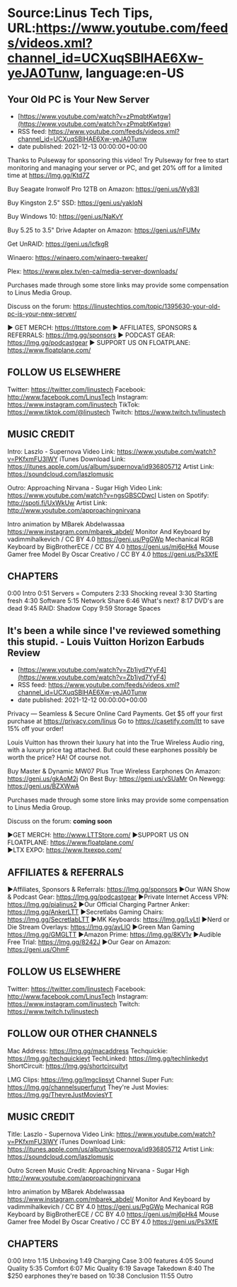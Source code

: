 # Source:Linus Tech Tips, URL:https://www.youtube.com/feeds/videos.xml?channel_id=UCXuqSBlHAE6Xw-yeJA0Tunw, language:en-US

## Your Old PC is Your New Server
 - [https://www.youtube.com/watch?v=zPmqbtKwtgw](https://www.youtube.com/watch?v=zPmqbtKwtgw)
 - RSS feed: https://www.youtube.com/feeds/videos.xml?channel_id=UCXuqSBlHAE6Xw-yeJA0Tunw
 - date published: 2021-12-13 00:00:00+00:00

Thanks to Pulseway for sponsoring this video! Try Pulseway for free to start monitoring and managing your server or PC, and get 20% off for a limited time at https://lmg.gg/Ktd7Z


Buy Seagate Ironwolf Pro 12TB on Amazon: https://geni.us/Wy83I

Buy Kingston 2.5" SSD: https://geni.us/yaklqN

Buy Windows 10: https://geni.us/NaKvY

Buy 5.25 to 3.5" Drive Adapter  on Amazon: https://geni.us/nFUMv

Get UnRAID: https://geni.us/lcfkgR

Winaero: https://winaero.com/winaero-tweaker/

Plex: https://www.plex.tv/en-ca/media-server-downloads/

Purchases made through some store links may provide some compensation to Linus Media Group.

Discuss on the forum: https://linustechtips.com/topic/1395630-your-old-pc-is-your-new-server/

► GET MERCH: https://lttstore.com
► AFFILIATES, SPONSORS & REFERRALS: https://lmg.gg/sponsors
► PODCAST GEAR: https://lmg.gg/podcastgear
► SUPPORT US ON FLOATPLANE: https://www.floatplane.com/

FOLLOW US ELSEWHERE
---------------------------------------------------  
Twitter: https://twitter.com/linustech
Facebook: http://www.facebook.com/LinusTech
Instagram: https://www.instagram.com/linustech
TikTok: https://www.tiktok.com/@linustech
Twitch: https://www.twitch.tv/linustech

MUSIC CREDIT
---------------------------------------------------
Intro: Laszlo - Supernova
Video Link: https://www.youtube.com/watch?v=PKfxmFU3lWY
iTunes Download Link: https://itunes.apple.com/us/album/supernova/id936805712
Artist Link: https://soundcloud.com/laszlomusic

Outro: Approaching Nirvana - Sugar High
Video Link: https://www.youtube.com/watch?v=ngsGBSCDwcI
Listen on Spotify: http://spoti.fi/UxWkUw
Artist Link: http://www.youtube.com/approachingnirvana

Intro animation by MBarek Abdelwassaa https://www.instagram.com/mbarek_abdel/
Monitor And Keyboard by vadimmihalkevich / CC BY 4.0  https://geni.us/PgGWp
Mechanical RGB Keyboard by BigBrotherECE / CC BY 4.0 https://geni.us/mj6pHk4
Mouse Gamer free Model By Oscar Creativo / CC BY 4.0 https://geni.us/Ps3XfE

CHAPTERS
---------------------------------------------------  
0:00 Intro
0:51 Servers = Computers
2:33 Shocking reveal
3:30 Starting fresh
4:30 Software 
5:15 Network Share 
6:46 What's next?
8:17 DVD's are dead 
9:45 RAID: Shadow Copy
9:59 Storage Spaces

## It's been a while since I've reviewed something this stupid. - Louis Vuitton Horizon Earbuds Review
 - [https://www.youtube.com/watch?v=Zb1iyd7YyF4](https://www.youtube.com/watch?v=Zb1iyd7YyF4)
 - RSS feed: https://www.youtube.com/feeds/videos.xml?channel_id=UCXuqSBlHAE6Xw-yeJA0Tunw
 - date published: 2021-12-12 00:00:00+00:00

Privacy — Seamless & Secure Online Card Payments. Get $5 off your first purchase at https://privacy.com/linus
Go to https://casetify.com/ltt to save 15% off your order!

Louis Vuitton has thrown their luxury hat into the True Wireless Audio ring, with a luxury price tag attached. But could these earphones possibly be worth the price? HA! Of course not.

Buy Master & Dynamic MW07 Plus True Wireless Earphones
On Amazon: https://geni.us/gkAoM2j
On Best Buy: https://geni.us/vSUaMr
On Newegg: https://geni.us/BZXWwA

Purchases made through some store links may provide some compensation to Linus Media Group.

Discuss on the forum: **coming soon**

►GET MERCH: http://www.LTTStore.com/
►SUPPORT US ON FLOATPLANE: https://www.floatplane.com/  
►LTX EXPO: https://www.ltxexpo.com/   

AFFILIATES & REFERRALS
---------------------------------------------------
►Affiliates, Sponsors & Referrals: https://lmg.gg/sponsors
►Our WAN Show & Podcast Gear: https://lmg.gg/podcastgear
►Private Internet Access VPN: https://lmg.gg/pialinus2
►Our Official Charging Partner Anker: https://lmg.gg/AnkerLTT
►Secretlabs Gaming Chairs: https://lmg.gg/SecretlabLTT
►MK Keyboards: https://lmg.gg/LyLtl
►Nerd or Die Stream Overlays: https://lmg.gg/avLlO
►Green Man Gaming https://lmg.gg/GMGLTT
►Amazon Prime: https://lmg.gg/8KV1v
►Audible Free Trial: https://lmg.gg/8242J
►Our Gear on Amazon: https://geni.us/OhmF

FOLLOW US ELSEWHERE
---------------------------------------------------  
Twitter: https://twitter.com/linustech
Facebook: http://www.facebook.com/LinusTech
Instagram: https://www.instagram.com/linustech
Twitch: https://www.twitch.tv/linustech

FOLLOW OUR OTHER CHANNELS
---------------------------------------------------  
Mac Address: https://lmg.gg/macaddress
Techquickie: https://lmg.gg/techquickieyt
TechLinked: https://lmg.gg/techlinkedyt
ShortCircuit: https://lmg.gg/shortcircuityt

LMG Clips: https://lmg.gg/lmgclipsyt
Channel Super Fun: https://lmg.gg/channelsuperfunyt
They're Just Movies: https://lmg.gg/TheyreJustMoviesYT

MUSIC CREDIT
---------------------------------------------------  
Title: Laszlo - Supernova
Video Link: https://www.youtube.com/watch?v=PKfxmFU3lWY
iTunes Download Link: https://itunes.apple.com/us/album/supernova/id936805712
Artist Link: https://soundcloud.com/laszlomusic

Outro Screen Music Credit: Approaching Nirvana - Sugar High http://www.youtube.com/approachingnirvana

Intro animation by MBarek Abdelwassaa https://www.instagram.com/mbarek_abdel/
Monitor And Keyboard by vadimmihalkevich / CC BY 4.0  https://geni.us/PgGWp
Mechanical RGB Keyboard by BigBrotherECE / CC BY 4.0 https://geni.us/mj6pHk4
Mouse Gamer free Model By Oscar Creativo / CC BY 4.0 https://geni.us/Ps3XfE

CHAPTERS
---------------------------------------------------  
0:00 Intro
1:15 Unboxing 
1:49 Charging Case
3:00 features
4:05 Sound Quality
5:35 Comfort
6:07 Mic Quality
6:19 Savage Takedown 
8:40 The $250 earphones they're based on
10:38 Conclusion
11:55 Outro

